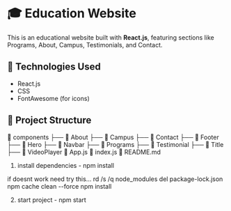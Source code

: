 # 🎓 Education Website

This is an educational website built with **React.js**, featuring sections like Programs, About, Campus, Testimonials, and Contact.

## 🚀 Technologies Used
- React.js
- CSS  
- FontAwesome (for icons)

## 📌 Project Structure
📂 components
├── 📁 About
├── 📁 Campus
├── 📁 Contact
├── 📁 Footer
├── 📁 Hero
├── 📁 Navbar
├── 📁 Programs
├── 📁 Testimonial
├── 📁 Title
├── 📁 VideoPlayer
📜 App.js
📜 index.js
📜 README.md


1. install dependencies - npm install

if doesnt work need try this...
rd /s /q node_modules
del package-lock.json
npm cache clean --force
npm install

2. start project - npm start